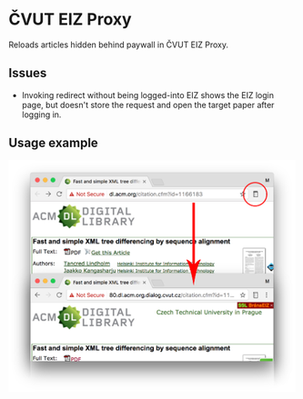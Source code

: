 ČVUT EIZ Proxy
==============

Reloads articles hidden behind paywall in ČVUT EIZ Proxy.

Issues
------

- Invoking redirect without being logged-into EIZ shows the EIZ login page, but doesn't store the request and open the target paper after logging in.


Usage example
-------------

![Usage example](usage.png)
